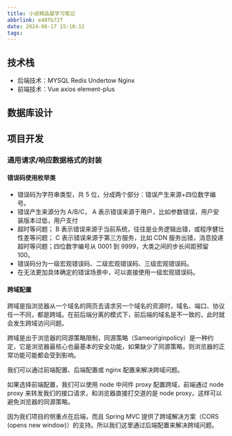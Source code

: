 ```yaml
---
title: 小说精品屋学习笔记
abbrlink: e48fb72f
date: 2024-06-17 15:10:12
tags:
---
```


## 技术栈

- 后端技术：MYSQL Redis Undertow Nginx
- 前端技术：Vue axios element-plus

## 数据库设计

## 项目开发

### 通用请求/响应数据格式的封装

#### 错误码使用枚举类

* 错误码为字符串类型，共 5 位，分成两个部分：错误产生来源+四位数字编号。
* 错误产生来源分为 A/B/C， A 表示错误来源于用户，比如参数错误，用户安装版本过低，用户支付
* 超时等问题； B 表示错误来源于当前系统，往往是业务逻辑出错，或程序健壮性差等问题； C 表示错误来源于第三方服务，比如 CDN 服务出错，消息投递超时等问题；四位数字编号从 0001 到 9999，大类之间的步长间距预留 100。
* 错误码分为一级宏观错误码、二级宏观错误码、三级宏观错误码。
* 在无法更加具体确定的错误场景中，可以直接使用一级宏观错误码。

#### 跨域配置 

跨域是指浏览器从一个域名的网页去请求另一个域名的资源时，域名、端口、协议任一不同，都是跨域。在前后端分离的模式下，前后端的域名是不一致的，此时就会发生跨域访问问题。

跨域是出于浏览器的同源策略限制，同源策略（Sameoriginpolicy）是一种约定，它是浏览器最核心也最基本的安全功能，如果缺少了同源策略，则浏览器的正常功能可能都会受到影响。

我们可以通过前端配置、后端配置或 nginx 配置来解决跨域问题。

如果选择前端配置，我们可以使用 node 中间件 proxy 配置跨域，前端通过 node proxy 来转发我们的接口请求，和浏览器直接打交道的是 node proxy，这样可以避免浏览器的同源策略。

因为我们项目的侧重点在后端，而且 Spring MVC 提供了跨域解决方案（CORS (opens new window)）的支持。所以我们这里通过后端配置来解决跨域问题。




